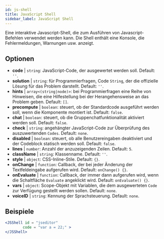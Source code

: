 ```yaml
---
id: js-shell
title: JavaScript Shell
sidebar_label: JavaScript Shell
---
```


Eine interaktive Javascript-Shell, die zum Ausführen von Javascript-Befehlen verwendet werden kann. Die Shell enthält eine Konsole, die Fehlermeldungen, Warnungen usw. anzeigt.

## Optionen

* __code__ | `string`: JavaScript-Code, der ausgewertet werden soll. Default: `''`.
* __solution__ | `string`: für Programmierfragen, Code `String`, der die offizielle Lösung für das Problem darstellt. Default: `''`.
* __hints__ | `array<(string|node)>`: bei Programmierfragen eine Reihe von Hinweisen, die eine Hilfestellung bei der Herangehensweise an das Problem geben. Default: `[]`.
* __precompute__ | `boolean`: steuert, ob der Standardcode ausgeführt werden soll, wenn die Komponente montiert ist. Default: `false`.
* __chat__ | `boolean`: steuert, ob die Gruppenchatfunktionalität aktiviert werden soll. Default: `false`.
* __check__ | `string`: angehängter JavaScript-Code zur Überprüfung des auszuwertenden `Codes`. Default: `none`.
* __disabled__ | `boolean`: steuert, ob alle Benutzereingaben deaktiviert und der Codeblock statisch werden soll. Default: `false`.
* __lines__ | `number`: Anzahl der anzuzeigenden Zeilen. Default: `5`.
* __className__ | `string`: Klassenname. Default: `''`.
* __style__ | `object`: CSS-Inline-Stile. Default: `{}`.
* __onChange__ | `function`: Callback, der bei jeder Änderung der Textfeldeingabe aufgerufen wird. Default: `onChange() {}`.
* __onEvaluate__ | `function`: Callback, der immer dann aufgerufen wird, wenn die Schaltfläche `Evaluate` angeklickt wird. Default: `onEvaluate() {}`.
* __vars__ | `object`: Scope-Objekt mit Variablen, die dem ausgewerteten `Code` zur Verfügung gestellt werden sollen. Default: `none`.
* __voiceID__ | `string`: Kennung der Sprachsteuerung. Default: `none`.


## Beispiele

```jsx live
<JSShell id = "jseditor" 
        code = "var a = 22;" >
</JSShell>
```

